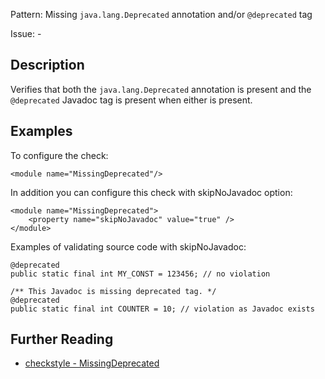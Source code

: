 Pattern: Missing `java.lang.Deprecated` annotation and/or `@deprecated` tag

Issue: -

## Description

Verifies that both the `java.lang.Deprecated` annotation is present and the `@deprecated` Javadoc tag is present when either is present.

## Examples

To configure the check:
    
    
    <module name="MissingDeprecated"/>
            

In addition you can configure this check with skipNoJavadoc option: 
    
    
    <module name="MissingDeprecated">
        <property name="skipNoJavadoc" value="true" />
    </module>
            

Examples of validating source code with skipNoJavadoc:
    
    
    @deprecated
    public static final int MY_CONST = 123456; // no violation
    
    /** This Javadoc is missing deprecated tag. */
    @deprecated
    public static final int COUNTER = 10; // violation as Javadoc exists

## Further Reading

* [checkstyle - MissingDeprecated](http://checkstyle.sourceforge.net/config_annotation.html#MissingDeprecated)